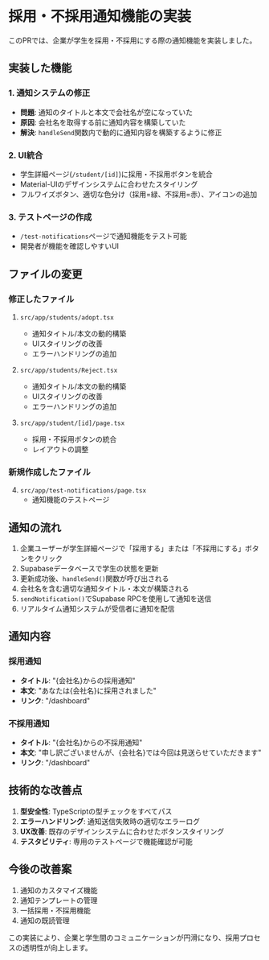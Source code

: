 # 採用・不採用通知機能の実装

このPRでは、企業が学生を採用・不採用にする際の通知機能を実装しました。

## 実装した機能

### 1. 通知システムの修正
- **問題**: 通知のタイトルと本文で会社名が空になっていた
- **原因**: 会社名を取得する前に通知内容を構築していた
- **解決**: `handleSend`関数内で動的に通知内容を構築するように修正

### 2. UI統合
- 学生詳細ページ(`/student/[id]`)に採用・不採用ボタンを統合
- Material-UIのデザインシステムに合わせたスタイリング
- フルワイズボタン、適切な色分け（採用=緑、不採用=赤）、アイコンの追加

### 3. テストページの作成
- `/test-notifications`ページで通知機能をテスト可能
- 開発者が機能を確認しやすいUI

## ファイルの変更

### 修正したファイル
1. `src/app/students/adopt.tsx`
   - 通知タイトル/本文の動的構築
   - UIスタイリングの改善
   - エラーハンドリングの追加

2. `src/app/students/Reject.tsx`
   - 通知タイトル/本文の動的構築
   - UIスタイリングの改善
   - エラーハンドリングの追加

3. `src/app/student/[id]/page.tsx`
   - 採用・不採用ボタンの統合
   - レイアウトの調整

### 新規作成したファイル
4. `src/app/test-notifications/page.tsx`
   - 通知機能のテストページ

## 通知の流れ

1. 企業ユーザーが学生詳細ページで「採用する」または「不採用にする」ボタンをクリック
2. Supabaseデータベースで学生の状態を更新
3. 更新成功後、`handleSend()`関数が呼び出される
4. 会社名を含む適切な通知タイトル・本文が構築される
5. `sendNotification()`でSupabase RPCを使用して通知を送信
6. リアルタイム通知システムが受信者に通知を配信

## 通知内容

### 採用通知
- **タイトル**: "{会社名}からの採用通知"
- **本文**: "あなたは{会社名}に採用されました"
- **リンク**: "/dashboard"

### 不採用通知
- **タイトル**: "{会社名}からの不採用通知"
- **本文**: "申し訳ございませんが、{会社名}では今回は見送らせていただきます"
- **リンク**: "/dashboard"

## 技術的な改善点

1. **型安全性**: TypeScriptの型チェックをすべてパス
2. **エラーハンドリング**: 通知送信失敗時の適切なエラーログ
3. **UX改善**: 既存のデザインシステムに合わせたボタンスタイリング
4. **テスタビリティ**: 専用のテストページで機能確認が可能

## 今後の改善案

1. 通知のカスタマイズ機能
2. 通知テンプレートの管理
3. 一括採用・不採用機能
4. 通知の既読管理

この実装により、企業と学生間のコミュニケーションが円滑になり、採用プロセスの透明性が向上します。